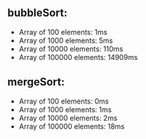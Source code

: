 ## bubbleSort:
- Array of 100 elements: 1ms
- Array of 1000 elements: 5ms
- Array of 10000 elements: 110ms
- Array of 100000 elements: 14909ms

## mergeSort:
- Array of 100 elements: 0ms
- Array of 1000 elements: 1ms
- Array of 10000 elements: 2ms
- Array of 100000 elements: 18ms
